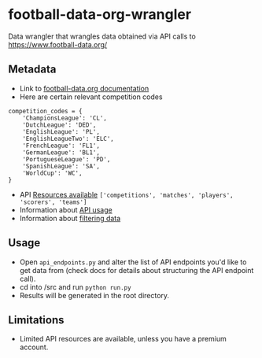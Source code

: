 # football-data-org-wrangler
Data wrangler that wrangles data obtained via API calls to https://www.football-data.org/

## Metadata
- Link to [football-data.org documentation](https://www.football-data.org/documentation/quickstart)
- Here are certain relevant competition codes
```
competition_codes = {
    'ChampionsLeague': 'CL',
    'DutchLeague': 'DED',
    'EnglishLeague': 'PL',
    'EnglishLeagueTwo': 'ELC',
    'FrenchLeague': 'FL1',
    'GermanLeague': 'BL1',
    'PortugueseLeague': 'PD',
    'SpanishLeague': 'SA',
    'WorldCup': 'WC',
}
```
- API [Resources available](https://www.football-data.org/docs/v1/index.html#_resources)
`['competitions', 'matches', 'players', 'scorers', 'teams']`
- Information about [API usage](https://www.football-data.org/documentation/quickstart)
- Information about [filtering data](www.football-data.org/documentation/quickstart#filtering)

## Usage
- Open `api_endpoints.py` and alter the list of API endpoints you'd like to get data from (check docs for details about structuring the API endpoint call).
- cd into /src and run `python run.py`
- Results will be generated in the root directory.

## Limitations
- Limited API resources are available, unless you have a premium account.